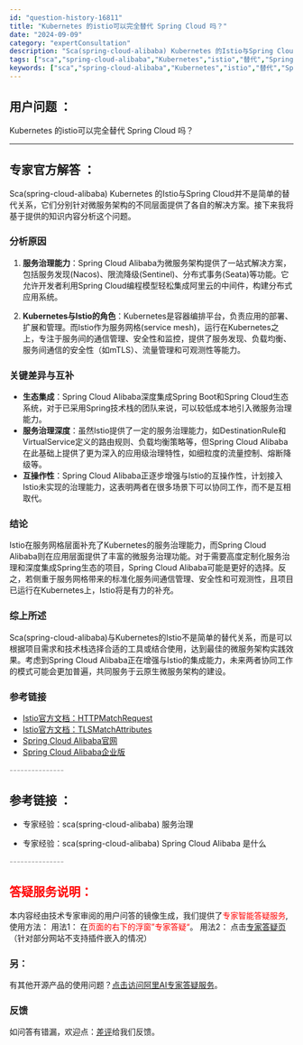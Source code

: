 ```yaml
---
id: "question-history-16811"
title: "Kubernetes 的istio可以完全替代 Spring Cloud 吗？"
date: "2024-09-09"
category: "expertConsultation"
description: "Sca(spring-cloud-alibaba) Kubernetes 的Istio与Spring Cloud并不是简单的替代关系，它们分别针对微服务架构的不同层面提供了各自的解决方案。接下来我将基于提供的知识内容分析这个问题。### 分析原因1. **服务治理能力**：Spring Cloud "
tags: ["sca","spring-cloud-alibaba","Kubernetes","istio","替代","Spring","Cloud"]
keywords: ["sca","spring-cloud-alibaba","Kubernetes","istio","替代","Spring","Cloud"]
---
```


## 用户问题 ： 
 Kubernetes 的istio可以完全替代 Spring Cloud 吗？  

---------------
## 专家官方解答 ：

Sca(spring-cloud-alibaba) Kubernetes 的Istio与Spring Cloud并不是简单的替代关系，它们分别针对微服务架构的不同层面提供了各自的解决方案。接下来我将基于提供的知识内容分析这个问题。

### 分析原因

1. **服务治理能力**：Spring Cloud Alibaba为微服务架构提供了一站式解决方案，包括服务发现(Nacos)、限流降级(Sentinel)、分布式事务(Seata)等功能。它允许开发者利用Spring Cloud编程模型轻松集成阿里云的中间件，构建分布式应用系统。

2. **Kubernetes与Istio的角色**：Kubernetes是容器编排平台，负责应用的部署、扩展和管理。而Istio作为服务网格(service mesh)，运行在Kubernetes之上，专注于服务间的通信管理、安全性和监控，提供了服务发现、负载均衡、服务间通信的安全性（如mTLS）、流量管理和可观测性等能力。

### 关键差异与互补

- **生态集成**：Spring Cloud Alibaba深度集成Spring Boot和Spring Cloud生态系统，对于已采用Spring技术栈的团队来说，可以较低成本地引入微服务治理能力。
- **服务治理深度**：虽然Istio提供了一定的服务治理能力，如DestinationRule和VirtualService定义的路由规则、负载均衡策略等，但Spring Cloud Alibaba在此基础上提供了更为深入的应用级治理特性，如细粒度的流量控制、熔断降级等。
- **互操作性**：Spring Cloud Alibaba正逐步增强与Istio的互操作性，计划接入Istio未实现的治理能力，这表明两者在很多场景下可以协同工作，而不是互相取代。

### 结论

Istio在服务网格层面补充了Kubernetes的服务治理能力，而Spring Cloud Alibaba则在应用层面提供了丰富的微服务治理功能。对于需要高度定制化服务治理和深度集成Spring生态的项目，Spring Cloud Alibaba可能是更好的选择。反之，若侧重于服务网格带来的标准化服务间通信管理、安全性和可观测性，且项目已运行在Kubernetes上，Istio将是有力的补充。

### 综上所述

Sca(spring-cloud-alibaba)与Kubernetes的Istio不是简单的替代关系，而是可以根据项目需求和技术栈选择合适的工具或结合使用，达到最佳的微服务架构实践效果。考虑到Spring Cloud Alibaba正在增强与Istio的集成能力，未来两者协同工作的模式可能会更加普遍，共同服务于云原生微服务架构的建设。

### 参考链接

- [Istio官方文档：HTTPMatchRequest](https://istio.io/latest/zh/docs/reference/config/networking/virtual-service/#HTTPMatchRequest)
- [Istio官方文档：TLSMatchAttributes](https://istio.io/latest/zh/docs/reference/config/networking/virtual-service/#TLSMatchAttributes)
- [Spring Cloud Alibaba官网](https://www.springcloud-alibaba.com/)
- [Spring Cloud Alibaba企业版](https://www.aliyun.com/product/aliware/mse?spm=sca-website.topbar.0.0.0)


<font color="#949494">---------------</font> 


## 参考链接 ：

* 专家经验：sca(spring-cloud-alibaba) 服务治理 
 
 * 专家经验：sca(spring-cloud-alibaba) Spring Cloud Alibaba 是什么 


 <font color="#949494">---------------</font> 
 


## <font color="#FF0000">答疑服务说明：</font> 

本内容经由技术专家审阅的用户问答的镜像生成，我们提供了<font color="#FF0000">专家智能答疑服务</font>,使用方法：
用法1： 在<font color="#FF0000">页面的右下的浮窗”专家答疑“</font>。
用法2： 点击[专家答疑页](https://answer.opensource.alibaba.com/docs/intro)（针对部分网站不支持插件嵌入的情况）
### 另：


有其他开源产品的使用问题？[点击访问阿里AI专家答疑服务](https://answer.opensource.alibaba.com/docs/intro)。
### 反馈
如问答有错漏，欢迎点：[差评](https://ai.nacos.io/user/feedbackByEnhancerGradePOJOID?enhancerGradePOJOId=16831)给我们反馈。
